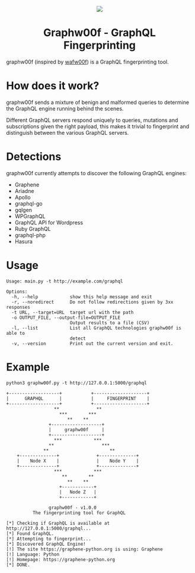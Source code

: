<p align="center">
  <img src="https://github.com/dolevf/graphw00f/blob/main/static/graphw00f.png?raw=true" width="alt="graphw00f"/>
</p>

<p align="center">
    <center><h1>Graphw00f - GraphQL Fingerprinting</h1></center>
</p>

graphw00f (inspired by [wafw00f](https://github.com/EnableSecurity/wafw00f)) is a GraphQL fingerprinting tool. 

# How does it work?
graphw00f sends a mixture of benign and malformed queries to determine the GraphQL engine running behind the scenes.

Different GraphQL servers respond uniquely to queries, mutations and subscriptions given the right payload, this makes it trivial to fingerprint and distinguish between the various GraphQL servers.

# Detections
graphw00f currently attempts to discover the following GraphQL engines:
* Graphene
* Ariadne
* Apollo
* graphql-go
* gqlgen
* WPGraphQL
* GraphQL API for Wordpress
* Ruby GraphQL
* graphql-php
* Hasura


# Usage
```
Usage: main.py -t http://example.com/graphql

Options:
  -h, --help            show this help message and exit
  -r, --noredirect      Do not follow redirections given by 3xx responses
  -t URL, --target=URL  target url with the path
  -o OUTPUT_FILE, --output-file=OUTPUT_FILE
                        Output results to a file (CSV)
  -l, --list            List all GraphQL technologies graphw00f is able to
                        detect
  -v, --version         Print out the current version and exit.
```

# Example
```
python3 graphw00f.py -t http://127.0.0.1:5000/graphql

+-------------------+           +--------------------+
|      GRAPHQL      |           |     FINGERPRINT    |
+-------------------+           +--------------------+
                  **              **                  
                    ***        ***                    
                       **    **                       
                +-------------------+                 
                |     graphw00f     |                 
                +-------------------+                 
                  ***            ***                  
                **                  ***               
              **                       **             
    +--------------+              +--------------+       
    |    Node X    |              |    Node Y    |       
    +--------------+              +--------------+     
                  ***            ***                  
                     **        **                     
                       **    **                       
                    +------------+                      
                    |   Node Z   |                      
                    +------------+    

                graphw00f - v1.0.0
          The fingerprinting tool for GraphQL
  
[*] Checking if GraphQL is available at http://127.0.0.1:5000/graphql...
[*] Found GraphQL.
[*] Attempting to fingerprint...
[*] Discovered GraphQL Engine!
[!] The site https://graphene-python.org is using: Graphene
[!] Language: Python
[!] Homepage: https://graphene-python.org
[*] DONE.
```





